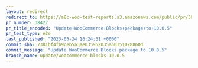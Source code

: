 ```yaml
---
layout: redirect
redirect_to: https://a8c-woo-test-reports.s3.amazonaws.com/public/pr/38427/e2e/index.html
pr_number: 38427
pr_title_encoded: "Update+WooCommerce+Blocks+package+to+10.0.5"
pr_test_type: e2e
last_published: "2023-05-24 16:24:31 +0000"
commit_sha: 7381bf4fb9ceb5a3ae035952035ab0151028860d
commit_message: "Update WooCommerce Blocks package to 10.0.5"
branch_name: update/woocommerce-blocks-10.0.5
---
```

